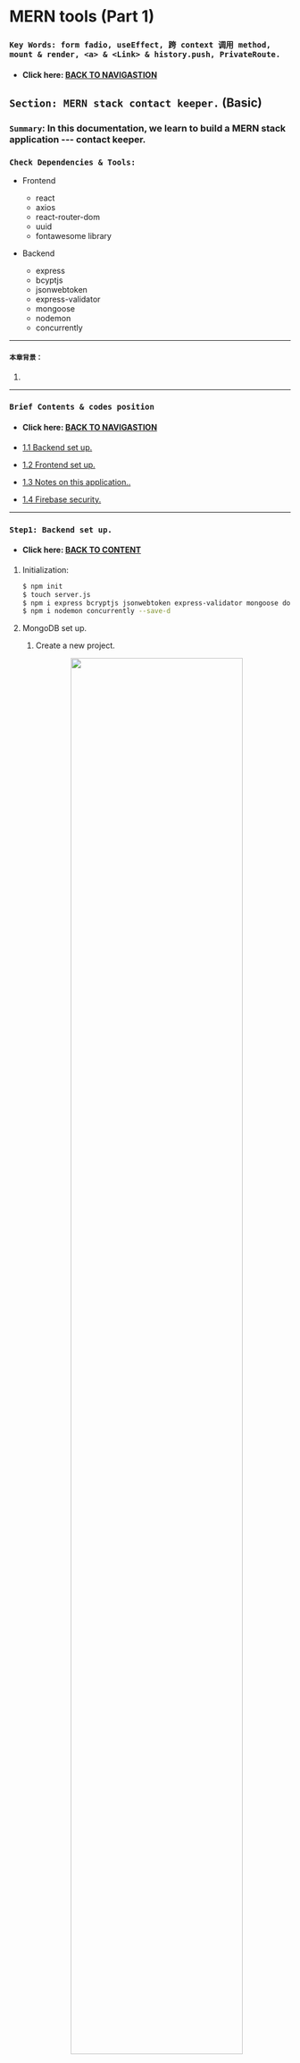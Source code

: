 # MERN tools (Part 1)

### `Key Words: form fadio, useEffect, 跨 context 调用 method, mount & render, <a> & <Link> & history.push, PrivateRoute.`

- #### Click here: [BACK TO NAVIGASTION]()

## `Section: MERN stack contact keeper.` (Basic)

### `Summary`: In this documentation, we learn to build a MERN stack application --- contact keeper.

### `Check Dependencies & Tools:`

- Frontend
    - react
    - axios
    - react-router-dom
    - uuid
    - fontawesome library

- Backend
    - express
    - bcyptjs
    - jsonwebtoken
    - express-validator
    - mongoose
    - nodemon
    - concurrently
------------------------------------------------------------

#### `本章背景：`
1. 

------------------------------------------------------------

### <span id="1.0">`Brief Contents & codes position`</span>

- #### Click here: [BACK TO NAVIGASTION]()

- [1.1 Backend set up.](#1.1)
- [1.2 Frontend set up.](#1.2)
- [1.3 Notes on this application..](#1.3)
- [1.4 Firebase security.](#1.4)

------------------------------------------------------------


### <span id="1.1">`Step1: Backend set up.`</span>

- #### Click here: [BACK TO CONTENT](#1.0)

1. Initialization:

    ```bash
    $ npm init
    $ touch server.js
    $ npm i express bcryptjs jsonwebtoken express-validator mongoose dotenv
    $ npm i nodemon concurrently --save-d
    ```

2. MongoDB set up.

    1. Create a new project.

    <p align="center">
    <img src="../assets/m-p1-01.png" width=80%>
    </p>

    <p align="center">
    <img src="../assets/m-p1-02.png" width=80%>
    </p>

    <p align="center">
    <img src="../assets/m-p1-03.png" width=80%>
    </p>

    -----------------------------------------------------------------

    2. Build a cluster.

    <p align="center">
    <img src="../assets/m-p1-04.png" width=80%>
    </p>

    <p align="center">
    <img src="../assets/m-p1-05.png" width=80%>
    </p>

    <p align="center">
    <img src="../assets/m-p1-06.png" width=80%>
    </p>

    <p align="center">
    <img src="../assets/m-p1-07.png" width=80%>
    </p>

    -----------------------------------------------------------------

    3. Create a user.

    <p align="center">
    <img src="../assets/m-p1-08.png" width=80%>
    </p>

    <p align="center">
    <img src="../assets/m-p1-09.png" width=80%>
    </p>

    -----------------------------------------------------------------

    4. Set up white list ip address.

    <p align="center">
    <img src="../assets/m-p1-10.png" width=80%>
    </p>

    <p align="center">
    <img src="../assets/m-p1-11.png" width=80%>
    </p>

    -----------------------------------------------------------------

    5. Connetct option.

    <p align="center">
    <img src="../assets/m-p1-12.png" width=80%>
    </p>

    <p align="center">
    <img src="../assets/m-p1-13.png" width=80%>
    </p>

    -----------------------------------------------------------------

    6. Get connect string.

    <p align="center">
    <img src="../assets/m-p1-14.png" width=80%>
    </p>

    -----------------------------------------------------------------

3. .env file

    ```js
    JWT_SECRET=aaa

    MONGO_URI=mongodb+srv://user_example:<password>@cluster0.fowtd.mongodb.net/<dbname>?retryWrites=true&w=majority
    ```

4. db.js file

    ```js
    const mongoose = require('mongoose');
    const db = process.env.MONGO_URI;

    const connectDB = async () => {
        try {
            mongoose.connect(db, {
                useNewUrlParser: true,
                useCreateIndex: true,
                useFindAndModify: false,
                useUnifiedTopology: true
            })

            console.log('MongoDB connected...')
        } catch (err) {
            console.error(err.message);
            process.exit(1);
        }
    }

    module.exports = connectDB;
    ```

4. server.js

    ```js
    const express = require('express');
    require('dotenv').config()
    const path = require('path');
    const connectDB = require('./db');
    const PORT = process.env.PORT || 8000;

    const app = express();
    connectDB();

    app.use(express.json({ extended: true }));

    app.use(`/api/users`, require('./routes/users'));
    app.use(`/api/auth`, require('./routes/auth'));
    app.use(`/api/contacts`, require('./routes/contacts'));

    // Server static assets in production.

    if (process.env.NODE_ENV === 'production') {
        app.use(express.static('client/build'));
        app.get('*', (req, res) =>
            res.sendFile(path.resolve(__dirname, 'client', 'build', 'index.html'))
        )
    }

    app.listen(PORT, () => console.log(`Server started on port ${PORT}`));
    ```

#### `Comment:`
1. 其他可以学习的包括：routes, middleware, models 的设立。

------------------------------------------------------------

### <span id="1.2">`Step2: Frontend set up.`</span>

- #### Click here: [BACK TO CONTENT](#1.0)

1. Install front end dependencies:

    ```bash
    $ npx create-react-app client
    $ cd client
    $ npm i axios react-router-dom
    ```

2. Add fontawesome library in index.html.

    ```html
    <script src="https://kit.fontawesome.com/2876a5e4cd.js" crossorigin="anonymous"></script>
    ```

3. Tricky error in context api:

    ```diff
    - <ContactContext.provider>
    + <ContactContext.Provider>
    ```

4. 关于 form radio 的使用。

    ```jsx
    <input
        type='radio'
        name='type'
        value='personal'
        checked={type === 'personal'}
        onChange={handleChange}
    />
    Personal{' '}
    ```

5.  不同数据共用一个 component：

    ```jsx
    <Fragment>
        {
            (filtered !== null) ?
                filtered.map(contact => {
                    return <ContactItem key={contact.id} contact={contact} />
                })
                :
                contacts.map(contact => {
                    return <ContactItem key={contact.id} contact={contact} />
                })
        }
    </Fragment>
    ```

#### `Comment:`
1. 


### <span id="1.3">`Step3: Notes on this application.`</span>

- #### Click here: [BACK TO CONTENT](#1.0)

1. 目前来看 contextAPI 的缺点是无法跨 context 调动 method，所有的 context method 都是只能垂直传递，而不能横向跨越调动。比如说不能在 auth context 的 method 中调动 alert context 里面的 method，具体例子是：想实现注册错误时由 Alert 组件显示错误提示信息，可以通过两个办法实现：

    - 在 Auth context 里面增加一个新的 reducer 和 dispatch，此办法可以实现但不提倡，因为两个 reducer 违反了 `single of true` 原则。

    - 第二种方法是借助 auth context 传递到 component 的 state 配合 `useEffect`，在 `useEffect` 中掉=调用对应的 alert context 中的 method，代码如下：

    1. Register.js
    ```js
        const { setAlert } = useContext(AlertsContext);
        const { register, error, clearErrors } = useContext(AuthContext);

        useEffect(() => {
            if (error) {
                setAlert(error, 'danger');
                clearErrors();
            }
        }, [error])
    ```

    2. AuthState.js

    ```js
    // Clear Error

    const clearErrors = () => {
        dispatch({ type: CLEAR_ERRORS });
    }

    return (
        <AuthContext.Provider
            value={{
                token: state.token,
                isAuthenticated: state.isAuthenticated,
                loading: state.loading,
                error: state.error,
                user: state.user,
                register,
                clearErrors
            }}>
            {props.children}
        </AuthContext.Provider>
    )
    ```

    3. AuthReducer.js
    ```js
    const AuthReducer = (state, action) => {
        switch (action.type) {
            case REGISTER_SUCCESS:
                localStorage.setItem('token', action.payload.token);
                return {
                    ...state,
                    token: action.payload.token,
                    isAuthenticated: true,
                    loading: false,
                }
            case REGISTER_FAIL:
                localStorage.removeItem('token');
                return {
                    ...state,
                    token: null,
                    isAuthenticated: false,
                    loading: false,
                    user: null,
                    error: action.payload
                }
            case CLEAR_ERRORS:
                return {
                    ...state,
                    error: null
                }
            default:
                return state;
        }
    }
    ```



#### `Comment:`
1. 要注意的是，clearErrors()执行以后，会改变 error 为 null， 从而激发一个新的 useEffect，然后由于 if 的条件限制，不会再调用 setAlert。所以流程如下：

    1. 产生 error
    2. useEffect 接受到的 error 由 null 变成 string, 运行对应函数
    3. 对应函数运行到 if 条件，符合，调用 setAlert，显示错误提示信息。
    4. 调用 clearErrors()
    5. useEffect 接受到的 error 由 string 变成 null, 运行对应函数
    6. 对应函数运行到 if 条件，不符合，`结束。`

2. 对 mount 和 render 的区别认识，先 mount 后 render， mount 比 render 重要。mount 可以改变 state 然后触发 render，但 render 只需要 state 改变了就会重新运行。

### <span id="1.4">`Step4: Developer opinion.`</span>

- #### Click here: [BACK TO CONTENT](#1.0)

1. 源代码的错误地方： loadUser 不应该在 Home 中的 useEffect 执行，这样做会在一个行为中产生非预期反应：

    - 如果一个用户刚注册，系统跳转到 home，这是没问题的。
    - 如果用户关闭应用，这时 token 还在，如果用户直接打开 主页 `/`,也还是能够直达主页，这也是没问题
    - 如果用户关闭应用，然后直接打开 `register`， 这时还是可以连接 regester 页面，而不会跳转到 `/`, 这是我们预期的行为吗

    - `所以我认为目前最好的方案是，当一个用户注册/登陆厚，即有 token 保存在 localStorage 之后，必须实现`
        - navbar 中没有 register 按钮
        - 在url 中输入 `/register` 后，自动跳转回 `/`
        - 退出应用后在url 中输入 `/register` 后，自动跳转回 `/`

    - 为了实现上述行为，对源代码进行了修改，不在 Home 中的 useEffect 调用 loadUser，改在 APP 中调用，由于需要在 App 中引用 useContext，所以干脆把 3 个 context api 转上一级到 index.js：

        ```js
        import React from 'react';
        import ReactDOM from 'react-dom';
        import App from './App';

        import ContactState from './context/contact/ContactState';
        import AuthState from './context/auth/AuthState';
        import AlertsState from './context/alert/AlertsState';

        ReactDOM.render(
            <React.StrictMode>
                <AuthState>
                <ContactState>
                    <AlertsState>
                    <App />
                    </AlertsState>
                </ContactState>
                </AuthState>
            </React.StrictMode>,
            document.getElementById('root')
        );
        ```

2. Private Route.

    ```jsx
    import React, { useContext } from 'react';
    import { Route, Redirect } from 'react-router-dom';
    import AuthContext from '../../context/auth/AuthContext';

    const PrivateRoute = ({ component: Component, ...rest }) => {
        const { loading, isAuthenticated } = useContext(AuthContext);
        return (
            <Route {...rest} render={props => (!isAuthenticated && !loading)
                ?
                <Redirect to='login' />
                :
                <Component {...props} />
            } />
        )
    }

    export default PrivateRoute
    ```

3. 一个微小的调试错误：

    - 当用户登录/注册后，系统转到 `/`,然后调用 `getContacts`，这时是成功的，但保持这个页面，进行一次刷新动作，系统重新调用 `getContacts` 和 `loadUser`, 其从控制台看出，`getContacts` 比 `loadUser` 早运行，这个时候的结果是`getContacts` 无法读取数据。`造成的结果是已经登陆的 user 只能在登陆跳转时才能看到自己的数据，而在刷新之后就会显示错误。`

    - 解析原因，因为刷新的时候，`localStorage.token`依然会在，但 axios 的 header 会被清空，这个时候出现`getContacts` 比 `loadUser` 早运行，因为只有 `loadUser` 有设置 axios header 的function，所以 `getContacts` 是没有 axios header 的请求，所以不成功。

    - :gem::gem::gem: 解决方案，就是在 App 中加入：
    ```js
    if (localStorage.token) {
        setAuthToken(localStorage.token);
    }
    ```

    - 这就是加入这段代码的原因，在打开/刷新 app 的情况下，首先设置好 axios header，这样就不怕一旦子 component 的 request 比 App 中的 loadUser 早的时候没有 header 的情况。

    - :gem::gem::gem: 所以总结是：
        -  刷新动作会清除所有 state，同时包括已经设定的 axios header。
        - `在刷新情况下，就算 token 还在，但是 axio header 已经为 null，需要重新设置。`
        - `子 compoennt 的 request 是有可能比在 App 中的包含 set axios header 功能的 loadUser method 早执行。`


#### `Comment:`
1. 对于第三点，主要是针对每个页面都有可能使用带 axios header 请求的情况，比如像本 application 里面，每个单独页面都有可能加入 useEffect， useEffect 里面带有一些需要 header token 的请求时，由于请求比 APP 中的加载 header 的 loadUser 快，所以导致了没有 header 的失败请求发生。

2. 解决这个情况还有一个方案，就是只在 APP 中使用 loadUser，在 loadUser 中加载好所有的数据，从而不需要在其他页面发出数据请求，这个方案的缺点是请求太多，负载可能会很重。

3. :gem::gem::gem: 相比之下在 APP 中加入以上代码，可以更加轻量化，并且不需要一次过加载所有数据，这个做法可以对之前的一些 application 进行优化（stock app）。

__`本章用到的全部资料：`__

- null

- #### Click here: [BACK TO CONTENT](#1.0)
- #### Click here: [BACK TO NAVIGASTION](https://github.com/DonghaoWu/Frontend-tools-demo/blob/master/README.md)